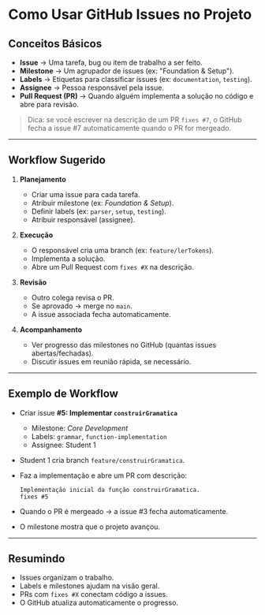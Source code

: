 # Como Usar GitHub Issues no Projeto

## Conceitos Básicos
- **Issue** → Uma tarefa, bug ou item de trabalho a ser feito.  
- **Milestone** → Um agrupador de issues (ex: "Foundation & Setup").  
- **Labels** → Etiquetas para classificar issues (ex: `documentation`, `testing`).  
- **Assignee** → Pessoa responsável pela issue.  
- **Pull Request (PR)** → Quando alguém implementa a solução no código e abre para revisão.

> Dica: se você escrever na descrição de um PR `fixes #7`, o GitHub fecha a issue #7 automaticamente quando o PR for mergeado.

---

## Workflow Sugerido

1. **Planejamento**
   - Criar uma issue para cada tarefa.  
   - Atribuir milestone (ex: *Foundation & Setup*).  
   - Definir labels (ex: `parser`, `setup`, `testing`).  
   - Atribuir responsável (assignee).  

2. **Execução**
   - O responsável cria uma branch (ex: `feature/lerTokens`).  
   - Implementa a solução.  
   - Abre um Pull Request com `fixes #X` na descrição.  

3. **Revisão**
   - Outro colega revisa o PR.  
   - Se aprovado → merge no `main`.  
   - A issue associada fecha automaticamente.  

4. **Acompanhamento**
   - Ver progresso das milestones no GitHub (quantas issues abertas/fechadas).  
   - Discutir issues em reunião rápida, se necessário.  

---

## Exemplo de Workflow

- Criar issue **#5: Implementar `construirGramatica`**  
  - Milestone: *Core Development*  
  - Labels: `grammar`, `function-implementation`  
  - Assignee: Student 1  

- Student 1 cria branch `feature/construirGramatica`.  
- Faz a implementação e abre um PR com descrição:  
  ```
  Implementação inicial da função construirGramatica.
  fixes #5
  ```  
- Quando o PR é mergeado → a issue #3 fecha automaticamente.  
- O milestone mostra que o projeto avançou.  

---

## Resumindo
- Issues organizam o trabalho.  
- Labels e milestones ajudam na visão geral.  
- PRs com `fixes #X` conectam código a issues.  
- O GitHub atualiza automaticamente o progresso.  
